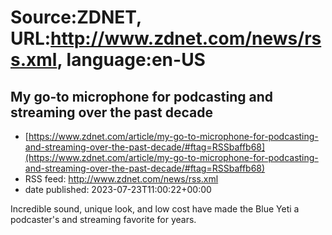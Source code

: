 # Source:ZDNET, URL:http://www.zdnet.com/news/rss.xml, language:en-US

## My go-to microphone for podcasting and streaming over the past decade
 - [https://www.zdnet.com/article/my-go-to-microphone-for-podcasting-and-streaming-over-the-past-decade/#ftag=RSSbaffb68](https://www.zdnet.com/article/my-go-to-microphone-for-podcasting-and-streaming-over-the-past-decade/#ftag=RSSbaffb68)
 - RSS feed: http://www.zdnet.com/news/rss.xml
 - date published: 2023-07-23T11:00:22+00:00

Incredible sound, unique look, and low cost have made the Blue Yeti a podcaster's and streaming favorite for years.

